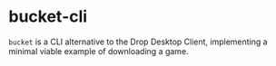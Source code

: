# bucket-cli

`bucket` is a CLI alternative to the Drop Desktop Client, implementing a minimal viable example of downloading a game.
